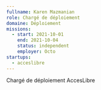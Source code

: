 ```yaml
---
fullname: Karen Mazmanian
role: Chargé de déploiement
domaine: Déploiement
missions:
  - start: 2021-10-01
    end: 2021-10-04
    status: independent
    employer: Octo
startups:
  - acceslibre
---
```


Chargé de déploiement AccesLibre 
